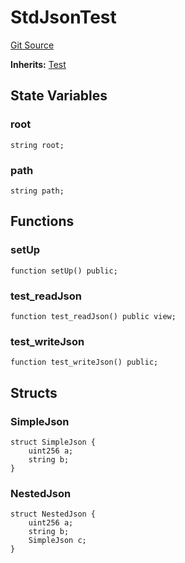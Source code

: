 # StdJsonTest
[Git Source](https://github.com/dustinstacy/boncurs/blob/6c025f69156de715812d7a6a70f223cf6541ed15/lib/forge-std/test/StdJson.t.sol)

**Inherits:**
[Test](/lib/forge-std/src/Test.sol/abstract.Test.md)


## State Variables
### root

```solidity
string root;
```


### path

```solidity
string path;
```


## Functions
### setUp


```solidity
function setUp() public;
```

### test_readJson


```solidity
function test_readJson() public view;
```

### test_writeJson


```solidity
function test_writeJson() public;
```

## Structs
### SimpleJson

```solidity
struct SimpleJson {
    uint256 a;
    string b;
}
```

### NestedJson

```solidity
struct NestedJson {
    uint256 a;
    string b;
    SimpleJson c;
}
```

